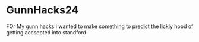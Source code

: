 # GunnHacks24
FOr My gunn hacks i wanted to make something to predict the lickly hood of getting accsepted into standford
